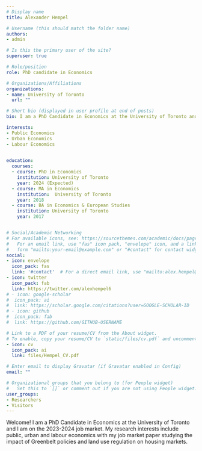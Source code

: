 ```yaml
---
# Display name
title: Alexander Hempel

# Username (this should match the folder name)
authors:
- admin

# Is this the primary user of the site?
superuser: true

# Role/position
role: PhD candidate in Economics

# Organizations/Affiliations
organizations:
- name: University of Toronto
  url: ""

# Short bio (displayed in user profile at end of posts)
bio: I am a PhD Candidate in Economics at the University of Toronto and I am on the 2023-2024 job market. My research interests include public, urban and labour economics with my job market paper studying the impact of Greenbelt policies and land use regulation on housing markets.

interests:
- Public Economics
- Urban Economics
- Labour Economics
 

education:
  courses:
  - course: PhD in Economics
    institution: University of Toronto
    year: 2024 (Expected)
  - course: MA in Economics
    institution:  University of Toronto
    year: 2018  
  - course: BA in Economics & European Studies
    institution: University of Toronto
    year: 2017


# Social/Academic Networking
# For available icons, see: https://sourcethemes.com/academic/docs/page-builder/#icons
#   For an email link, use "fas" icon pack, "envelope" icon, and a link in the
#   form "mailto:your-email@example.com" or "#contact" for contact widget.
social:
- icon: envelope
  icon_pack: fas
  link: '#contact'  # For a direct email link, use "mailto:alex.hempel@mail.utoronto.ca".
- icon: twitter
  icon_pack: fab
  link: https://twitter.com/alexhempel6
# - icon: google-scholar
#  icon_pack: ai
#  link: https://scholar.google.com/citations?user=GOOGLE-SCHOLAR-ID
# - icon: github
#  icon_pack: fab
#  link: https://github.com/GITHUB-USERNAME

# Link to a PDF of your resume/CV from the About widget.
# To enable, copy your resume/CV to `static/files/cv.pdf` and uncomment the lines below.
- icon: cv
  icon_pack: ai
  link: files/Hempel_CV.pdf

# Enter email to display Gravatar (if Gravatar enabled in Config)
email: ""

# Organizational groups that you belong to (for People widget)
#   Set this to `[]` or comment out if you are not using People widget.
user_groups:
- Researchers
- Visitors
---
```


Welcome! I am a PhD Candidate in Economics at the University of Toronto and I am on the 2023-2024 job market. My research interests include public, urban and labour economics with my job market paper studying the impact of Greenbelt policies and land use regulation on housing markets.
